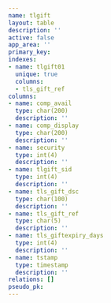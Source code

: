 ```yaml
---
name: tlgift
layout: table
description: ''
active: false
app_area: ''
primary_key: 
indexes:
- name: tlgift01
  unique: true
  columns:
  - tls_gift_ref
columns:
- name: comp_avail
  type: char(200)
  description: ''
- name: comp_display
  type: char(200)
  description: ''
- name: security
  type: int(4)
  description: ''
- name: tlgift_sid
  type: int(4)
  description: ''
- name: tls_gift_dsc
  type: char(100)
  description: ''
- name: tls_gift_ref
  type: char(5)
  description: ''
- name: tls_giftexpiry_days
  type: int(4)
  description: ''
- name: tstamp
  type: timestamp
  description: ''
relations: []
pseudo_pk: 
---
```


